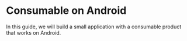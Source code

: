 # Consumable on Android

In this guide, we will build a small application with a consumable product that works on Android.

